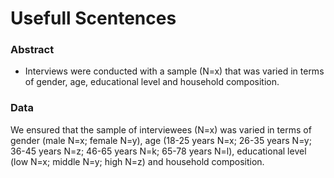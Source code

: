 # Usefull Scentences

### Abstract
- Interviews were conducted with a sample (N=x) that was varied in terms of gender, age, educational level and household composition.

### Data
We ensured that the sample of interviewees (N=x) was varied in terms of gender (male N=x; female N=y), age (18-25 years N=x; 26-35 years N=y; 36-45 years N=z; 46-65 years N=k; 65-78 years N=l), educational level (low N=x; middle N=y; high N=z) and household composition.
